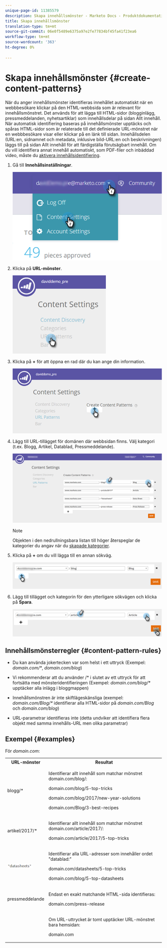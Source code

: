 ```yaml
---
unique-page-id: 11385579
description: Skapa innehållsmönster - Marketo Docs - Produktdokumentation
title: Skapa innehållsmönster
translation-type: tm+mt
source-git-commit: 06e0f5489e6375a97e2fe77834bf45fa41f23ea6
workflow-type: tm+mt
source-wordcount: '363'
ht-degree: 0%

---
```



# Skapa innehållsmönster {#create-content-patterns}

När du anger innehållsmönster identifieras innehållet automatiskt när en webbbesökare klickar på den HTML-webbsida som är relevant för innehållsmönstret. Det används för att lägga till HTML-sidor (blogginlägg, pressmeddelanden, nyhetsartiklar) som innehållsdelar på sidan Allt innehåll. När automatisk identifiering baseras på innehållsmönster upptäcks och spåras HTML-sidor som är relaterade till det definierade URL-mönstret när en webbbesökare visar eller klickar på en länk till sidan. Innehållsdelen (URL:en, sidnamnet och metadata, inklusive bild-URL:en och beskrivningen) läggs till på sidan Allt innehåll för att färdigställa förutsägbart innehåll. Om du vill identifiera annat innehåll automatiskt, som PDF-filer och inbäddad video, måste du [aktivera innehållsidentifiering](/help/marketo/product-docs/predictive-content/getting-started/enable-content-discovery.md).

1. Gå till **Innehållsinställningar**.

   ![](assets/settings-dropdown-hand-2.png)

1. Klicka på **URL-mönster**.

   ![](assets/click-url-patterns-hand.png)

1. Klicka på **+** för att öppna en rad där du kan ange din information.

   ![](assets/content-settings-create-patterns-hand.png)

1. Lägg till URL-tillägget för domänen där webbsidan finns. Välj kategori (t.ex. Blogg, Artikel, Datablad, Pressmeddelande).

   ![](assets/content-settings-create-content-patterns-dm-hands.png)

   >[!NOTE]
   >
   >Objekten i den nedrullningsbara listan till höger återspeglar de kategorier du angav när du [skapade kategorier](/help/marketo/product-docs/predictive-content/getting-started/set-up-categories.md).

1. Klicka på **+** om du vill lägga till en annan sökväg.

   ![](assets/url-patterns-add2.png)

1. Lägg till tillägget och kategorin för den ytterligare sökvägen och klicka på **Spara**.

   ![](assets/url-patterns-save.png)

## Innehållsmönsterregler {#content-pattern-rules}

* Du kan använda jokertecken var som helst i ett uttryck (Exempel: _domain.com/*_, _domain.com/*blog*_)

* Vi rekommenderar att du använder /* i slutet av ett uttryck för att fortsätta med mönsteridentifieringen (Exempel: _domain.com/blog/*_ upptäcker alla inlägg i bloggmappen)
* Innehållsmönstren är inte skiftlägeskänsliga (exempel: _domain.com/Blog/*_ identifierar alla HTML-sidor på _domain.com/Blog_ och _domain.com/blog_)

* URL-parametrar identifieras inte (detta undviker att identifiera flera objekt med samma innehålls-URL men olika parametrar)

## Exempel {#examples}

För _domain.com_:

<table> 
 <tbody> 
  <tr> 
   <th>URL-mönster</th> 
   <th>Resultat</th> 
  </tr> 
  <tr> 
   <td>blogg/*</td> 
   <td><p>Identifierar allt innehåll som matchar mönstret domain.com/blog/:</p><p>domain.com/blog/5-top-tricks</p><p>domain.com/blog/2017/new-year-solutions</p><p>domain.com/Blog/3-best-recipes</p></td> 
  </tr> 
  <tr> 
   <td>artikel/2017/*</td> 
   <td><p>Identifierar allt innehåll som matchar mönstret domain.com/article/2017/:</p><p>domain.com/article/2017/5-top-tricks</p></td> 
  </tr> 
  <tr> 
   <td><img alt="—" width="80" src="assets/image2017-3-24-10-3a38-3a46.png" data-linked-resource-id="12976559" data-linked-resource-type="attachment" data-base-url="https://docs.marketo.com" data-linked-resource-container-id="11385579" title="—"></td> 
   <td><p>Identifierar alla URL-adresser som innehåller ordet "datablad:"</p><p>domain.com/datasheets/5-top-tricks</p><p>domain.com/blog/5-top-datasheets</p></td> 
  </tr> 
  <tr> 
   <td>pressmeddelande</td> 
   <td><p>Endast en exakt matchande HTML-sida identifieras:</p><p>domain.com/press-release</p></td> 
  </tr> 
  <tr> 
   <td colspan="1"> </td> 
   <td colspan="1"><p>Om URL-uttrycket är tomt upptäcker URL-mönstret bara hemsidan:</p><p>domain.com</p></td> 
  </tr> 
 </tbody> 
</table>
